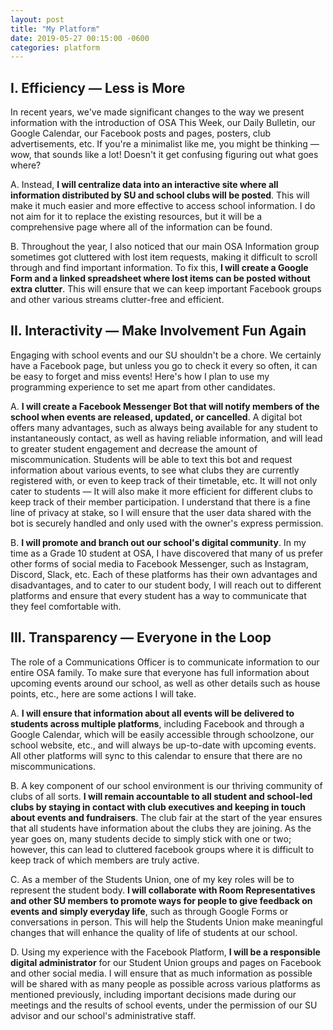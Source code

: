 ```yaml
---
layout: post
title: "My Platform"
date: 2019-05-27 00:15:00 -0600
categories: platform
---
```


## I. Efficiency — Less is More

In recent years, we've made significant changes to the way we present information with the introduction of OSA This Week, our Daily Bulletin, our Google Calendar, our Facebook posts and pages, posters, club advertisements, etc. If you're a minimalist like me, you might be thinking — wow, that sounds like a lot! Doesn't it get confusing figuring out what goes where? 

  A. Instead, **I will centralize data into an interactive site where all information distributed by SU and school clubs will be posted**. This will make it much easier and more effective to access school information. I do not aim for it to replace the existing resources, but it will be a comprehensive page where all of the information can be found.

  B. Throughout the year, I also noticed that our main OSA Information group sometimes got cluttered with lost item requests, making it difficult to scroll through and find important information. To fix this, **I will create a Google Form and a linked spreadsheet where lost items can be posted without extra clutter**. This will ensure that we can keep important Facebook groups and other various streams clutter-free and efficient.

## II. Interactivity — Make Involvement Fun Again

Engaging with school events and our SU shouldn't be a chore. We certainly have a Facebook page, but unless you go to check it every so often, it can be easy to forget and miss events! Here's how I plan to use my programming experience to set me apart from other candidates.

  A. **I will create a Facebook Messenger Bot that will notify members of the school when events are released, updated, or cancelled**. A digital bot offers many advantages, such as always being available for any student to instantaneously contact, as well as having reliable information, and will lead to greater student engagement and decrease the amount of miscommunication. Students will be able to text this bot and request information about various events, to see what clubs they are currently registered with, or even to keep track of their timetable, etc. It will not only cater to students — It will also make it more efficient for different clubs to keep track of their member participation. I understand that there is a fine line of privacy at stake, so I will ensure that the user data shared with the bot is securely handled and only used with the owner's express permission.

  B. **I will promote and branch out our school's digital community**. In my time as a Grade 10 student at OSA, I have discovered that many of us prefer other forms of social media to Facebook Messenger, such as Instagram, Discord, Slack, etc. Each of these platforms has their own advantages and disadvantages, and to cater to our student body, I will reach out to different platforms and ensure that every student has a way to communicate that they feel comfortable with.

## III. Transparency — Everyone in the Loop

The role of a Communications Officer is to communicate information to our entire OSA family. To make sure that everyone has full information about upcoming events around our school, as well as other details such as house points, etc., here are some actions I will take.

  A. **I will ensure that information about all events will be delivered to students across multiple platforms**, including Facebook and through a Google Calendar, which will be easily accessible through schoolzone, our school website, etc., and will always be up-to-date with upcoming events. All other platforms will sync to this calendar to ensure that there are no miscommunications.

  B. A key component of our school environment is our thriving community of clubs of all sorts. **I will remain accountable to all student and school-led clubs by staying in contact with club executives and keeping in touch about events and fundraisers**. The club fair at the start of the year ensures that all students have information about the clubs they are joining. As the year goes on, many students decide to simply stick with one or two; however, this can lead to cluttered facebook groups where it is difficult to keep track of which members are truly active. 

  C. As a member of the Students Union, one of my key roles will be to represent the student body. **I will collaborate with Room Representatives and other SU members to promote ways for people to give feedback on events and simply everyday life**, such as through Google Forms or conversations in person. This will help the Students Union make meaningful changes that will enhance the quality of life of students at our school.

  D. Using my experience with the Facebook Platform, **I will be a responsible digital administrator** for our Student Union groups and pages on Facebook and other social media. I will ensure that as much information as possible will be shared with as many people as possible across various platforms as mentioned previously, including important decisions made during our meetings and the results of school events, under the permission of our SU advisor and our school's administrative staff.
